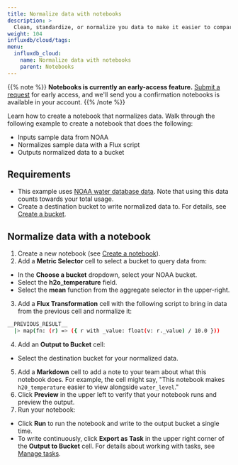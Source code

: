 ```yaml
---
title: Normalize data with notebooks
description: >
  Clean, standardize, or normalize you data to make it easier to compare with other measurements.
weight: 104
influxdb/cloud/tags:
menu:
  influxdb_cloud:
    name: Normalize data with notebooks
    parent: Notebooks
---
```

{{% note %}}
**Notebooks is currently an early-access feature.**
[Submit a request](https://w2.influxdata.com/notebooks-early-access/) for early access, and we'll send you a confirmation notebooks is available in your account.
{{% /note %}}

Learn how to create a notebook that normalizes data. Walk through the following example to create a notebook that does the following:

- Inputs sample data from NOAA
- Normalizes sample data with a Flux script
- Outputs normalized data to a bucket

## Requirements
- This example uses [NOAA water database data](/influxdb/v2.0/reference/sample-data/#noaa-water-sample-data). Note that using this data counts towards your total usage.  
- Create a destination bucket to write normalized data to. For details, see [Create a bucket](/influxdb/cloud/organizations/buckets/create-bucket/).

## Normalize data with a notebook
1. Create a new notebook (see [Create a notebook](/influxdb/cloud/notebooks/create-notebook/)).
2. Add a **Metric Selector** cell to select a bucket to query data from:
  - In the **Choose a bucket** dropdown, select your NOAA bucket.
  - Select the **h2o_temperature** field.
  - Select the **mean** function from the aggregate selector in the upper-right.
3. Add a **Flux Transformation** cell with the following script to bring in data from the previous cell and normalize it:
  ```sh
  __PREVIOUS_RESULT__
    |> map(fn: (r) => ({ r with _value: float(v: r._value) / 10.0 }))
  ```
4. Add an **Output to Bucket** cell:
  - Select the destination bucket for your normalized data.
5. Add a **Markdown** cell to add a note to your team about what this notebook does. For example, the cell might say, "This notebook makes `h20_temperature` easier to view alongside `water_level`."
5. Click **Preview** in the upper left to verify that your notebook runs and preview the output.
6. Run your notebook:
  - Click **Run** to run the notebook and write to the output bucket a single time.
  - To write continuously, click **Export as Task** in the upper right corner of the **Output to Bucket** cell. For details about working with tasks, see [Manage tasks](/influxdb/cloud/process-data/manage-tasks/).
